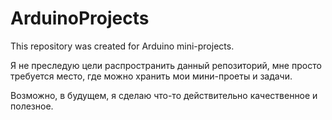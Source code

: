 # ArduinoProjects
This repository was created for Arduino mini-projects.

Я не преследую цели распространить данный репозиторий, мне просто требуется место, где можно хранить мои мини-проеты и задачи. 

Возможно, в будущем, я сделаю что-то действительно качественное и полезное.

